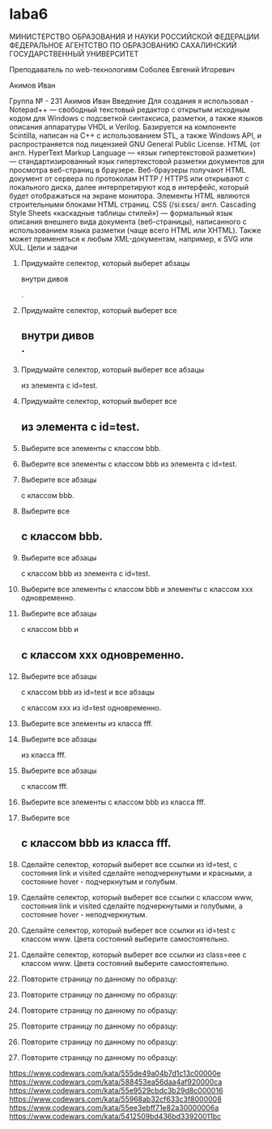 # laba6
МИНИСТЕРСТВО ОБРАЗОВАНИЯ И НАУКИ РОССИЙСКОЙ ФЕДЕРАЦИИ
ФЕДЕРАЛЬНОЕ АГЕНТСТВО ПО ОБРАЗОВАНИЮ
САХАЛИНСКИЙ ГОСУДАРСТВЕННЫЙ УНИВЕРСИТЕТ







Преподаватель по web-технологиям
Соболев Евгений Игоревич



















Акимов Иван

Группа №  - 231
				Акимов Иван
Введение 
Для создания я использовал - Notepad++ — свободный текстовый редактор с открытым исходным кодом для Windows с подсветкой синтаксиса, разметки, а также языков описания аппаратуры VHDL и Verilog.
Базируется на компоненте Scintilla, написан на C++ с использованием STL, а также Windows API, и распространяется под лицензией GNU General Public License.
HTML (от англ. HyperText Markup Language — «язык гипертекстовой разметки») — стандартизированный язык гипертекстовой разметки документов для просмотра веб-страниц в браузере. Веб-браузеры получают HTML документ от сервера по протоколам HTTP / HTTPS или открывают с локального диска, далее интерпретируют код в интерфейс, который будет отображаться на экране монитора. Элементы HTML являются строительными блоками HTML страниц.
CSS (/siːɛsɛs/ англ. Cascading Style Sheets «каскадные таблицы стилей») — формальный язык описания внешнего вида документа (веб-страницы), написанного с использованием языка разметки (чаще всего HTML или XHTML). Также может применяться к любым XML-документам, например, к SVG или XUL.
Цели и задачи
1.	Придумайте селектор, который выберет абзацы <p> внутри дивов <div>.
2.	Придумайте селектор, который выберет все <h2> внутри дивов <div>.
3.	Придумайте селектор, который выберет все абзацы <p> из элемента с id=test.
4.	Придумайте селектор, который выберет все <h2> из элемента с id=test.
5.	Выберите все элементы с классом bbb.
6.	Выберите все элементы с классом bbb из элемента с id=test.
7.	Выберите все абзацы <p> с классом bbb.
8.	Выберите все <h2> с классом bbb.
9.	Выберите все абзацы <p> с классом bbb из элемента с id=test.
10.	Выберите все элементы с классом bbb и элементы с классом xxx одновременно.
11.	Выберите все абзацы <p> с классом bbb и <h2> с классом xxx одновременно.
12.	Выберите все абзацы <p> с классом bbb из id=test и все абзацы <p> с классом xxx из id=test одновременно.
13.	Выберите все элементы из класса fff.
14.	Выберите все абзацы <p> из класса fff.
15.	Выберите все абзацы <p> с классом fff.
16.	Выберите все элементы с классом bbb из класса fff.
17.	Выберите все <h2> с классом bbb из класса fff.
18.	Сделайте селектор, который выберет все ссылки из id=test, с состояния link и visited сделайте неподчеркнутыми и красными, а состояние hover - подчеркнутым и голубым.
19.	 Сделайте селектор, который выберет все ссылки с классом www, состояния link и visited сделайте подчеркнутыми и голубыми, а состояние hover - неподчеркнутым.
20.	 Сделайте селектор, который выберет все ссылки из id=test с классом www. Цвета состояний выберите самостоятельно.
21.	 Сделайте селектор, который выберет все ссылки из class=eee с классом www. Цвета состояний выберите самостоятельно.
22.	Повторите страницу по данному по образцу:
 

23.	Повторите страницу по данному по образцу:
 
24.	Повторите страницу по данному по образцу:
 
25.	Повторите страницу по данному по образцу:

 
26.	Повторите страницу по данному по образцу:

 
27.	Повторите страницу по данному по образцу:

 

https://www.codewars.com/kata/555de49a04b7d1c13c00000e
https://www.codewars.com/kata/588453ea56daa4af920000ca
https://www.codewars.com/kata/55e9529cbdc3b29d8c000016
https://www.codewars.com/kata/55968ab32cf633c3f8000008
https://www.codewars.com/kata/55ee3ebff71e82a30000006a
https://www.codewars.com/kata/5412509bd436bd33920011bc
